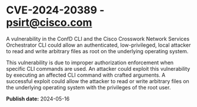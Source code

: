 # CVE-2024-20389 - psirt@cisco.com

A vulnerability in the ConfD CLI and the Cisco  Crosswork Network Services Orchestrator CLI could allow an authenticated, low-privileged, local attacker to read and write arbitrary files as root on the underlying operating system.


This vulnerability is due to improper authorization enforcement when specific CLI commands are used. An attacker could exploit this vulnerability by executing an affected CLI command with crafted arguments. A successful exploit could allow the attacker to read or write arbitrary files on the underlying operating system with the privileges of the root user.

**Publish date:** 2024-05-16
